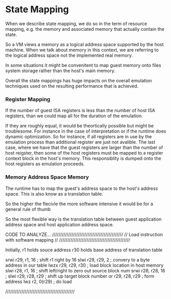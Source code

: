 # State Mapping 
When we describe state mapping, we do so in the term of resource mapping, e.g. the memory and associated memory that actually contain the state. 

So a VM views a memory as a logical address space supported by the host machine. When we talk about memory in this context, we are referring to the logical address space not the implemented real memory. 

In some situations it might be convenitent to map guest memory onto files system storage rather than the host's main memory. 

Overall the state mappings has huge impacts on the overall emulation techniques used on the resulting performance that is achieved. 

### Register Mapping 
If the number of guest ISA registers is less than the number of host ISA registers, than we could map all for the duration of the emulation. 

If they are roughly equal, it would be theortically possible but might be troublesome. For instance in the case of interpretation or if the runtime does dynamic optimization. So for instance, if all registers are in use by the emulation process than additional register are just not avalible. 
The last case, where we have that the guest registers are larger than the number of host reigster, then some of the host registers must be mapped to a register context block in the host's memory. This responsiblity is dumped onto the host registers as emulation proceeds. 

### Memory Address Space Memory 
The runtime has to map the guest's address space to the host's address space. This is also know as a translation table. 

So the higher the flecivle the more software intensive it would be for a general rule of thumb

So the most flexible way is the translation table between guest application address space and host application address space. 

CODE TO ANALYZE... 
////////////////////////////////////////////
// Load instruction with software mapping //
////////////////////////////////////////////

Initially, r1 holds souce address 
	   r30 holds base address of translation table 

srwi r29, r1, 16 	; shift r1 right by 16
slwi r29, r29, 2	; convery to a byte address in our table 
lwzx r29, r29, r30	; load block location in host memory 
slwi r28, r1, 16	; shift left/right to zero out source block num
srwi r28, r28, 16	;
slwi r29, r28, r29	; shift up target block number 
or   r29, r28, r29	; form address 
lwz  r2, 0(r29) 	; do load

///////////////////////////////////////////




